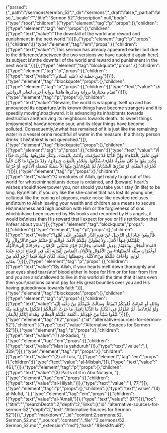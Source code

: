 {"parsed":{"_path":"/sermons/sermon_52","_dir":"sermons","_draft":false,"_partial":false,"_locale":"","title":"Sermon 52","description":null,"body":{"type":"root","children":[{"type":"element","tag":"p","props":{},"children":[{"type":"element","tag":"em","props":{},"children":[{"type":"text","value":"The downfall of the world and reward and punishment in the next world."}]}]},{"type":"element","tag":"p","props":{},"children":[{"type":"element","tag":"em","props":{},"children":[{"type":"text","value":"(This sermon has already appeared earlier but due to the difference\nbetween the two versions we have quoted it again here). Its subject is\nthe downfall of the world and reward and punishment in the next world."}]}]},{"type":"element","tag":"blockquote","props":{},"children":[{"type":"element","tag":"p","props":{},"children":[{"type":"text","value":"ومن خطبة له (عليه السلام)"}]}]},{"type":"element","tag":"blockquote","props":{},"children":[{"type":"element","tag":"p","props":{},"children":[{"type":"text","value":"قد تقدّم مختارها برواية ونذكرها هاهنا برواية أخرى لتغاير الروايتين"}]}]},{"type":"element","tag":"p","props":{},"children":[{"type":"text","value":"Beware, the world is wrapping itself up and has announced its departure.\nIts known things have become strangers and it is speedily moving\nbackward. It is advancing its inhabitants towards destruction and\ndriving its neighbours towards death. Its sweet things (enjoyments) have\nbecome sour, and its clear things have become polluted. Consequently,\nwhat has remained of it is just like the remaining water in a vessel or\na mouthful of water in the measure. If a thirsty person drinks it his\nthirst is not quenched."}]},{"type":"element","tag":"blockquote","props":{},"children":[{"type":"element","tag":"p","props":{},"children":[{"type":"text","value":"أَلاَ وَإِنَّ الدُّنْيَا قَدْ تَصَرَّمَتْ، وَآذَنَتْ بِانْقِضَاء، وَتَنَكَّرَ مَعْرُوفُها، وَأَدْبَرَتْ حَذَّاءَ،\nفَهِيَ تَحْفِزُ بِالْفَنَاءِ سُكَّانَهَا، وَتَحْدُو بِالْمَوْتِ جِيرَانَهَا، وَقَدْ مَرَّمِنْها مَا كَانَ حُلْواً،\nوَكَدِرَ مِنْهَا ما كَانَ صَفْواً، فَلَمْ يَبْقَ مِنْهَا إِلاَّ سَمَلَةٌ كَسَمَلَةِ الاْدَاوَةِ، أَوْ جُرْعَةٌ\nكَجُرْعَةِ الْمَقْلَةِ، لَوْ تَمَزَّزَهَا الصَّدْيَانُ لَمْ يَنْقَعْ ."}]}]},{"type":"element","tag":"p","props":{},"children":[{"type":"text","value":"O creatures of Allah, get ready to go out of this world for whose\ninhabitants decay is ordained, and (beware) heart's wishes should\noverpower you, nor should you take your stay (in life) to be long. By\nAllah, if you cry like the she-camel that has lost its young one, call\nout like the cooing of pigeons, make noise like devoted recluses and\nturn to Allah leaving your wealth and children as a means to secure His\nnearness and high position with Him or the forgiveness of sins which\nhave been covered by His books and recorded by His angels, it would be\nless than His reward that I expect for you or His retribution that I\nfear about you."}]},{"type":"element","tag":"blockquote","props":{},"children":[{"type":"element","tag":"p","props":{},"children":[{"type":"text","value":"فَأَزْمِعُوا عِبَادَ اللهِ الرَّحِيلَ عَنْ هذِهِ الدَّارِ المَقْدُورِ عَلَى أَهْلِهَا الزَّوالُ، وَلاَ\nيَغْلِبَنَّكُمْ فِيهَا الاْمَلُ، وَلاَ يَطُولَنَّ عَلَيْكُمْ الاْمَدُ. فَوَاللهِ لَوْ حَنَنْتُمْ حَنِينَ الْوُلَّهِ\nالْعِجَالِ، وَدَعَوْتُمْ بِهَدِيلِ الْحَمَامِ، وَجَأَرْتُمْ جُؤَارَ مُتَبَتِّلِي الرُّهْبَانِ، وَخَرَجْتُمْ إِلَى\nاللهِ مِنَ الاْمْوَالِ وَالاْوْلاَدِ، الْتمَاسَ الْقُرْبَةِ إِلَيْهِ فِي ارْتِفَاعِ دَرَجَة عِنْدَهُ،\nأوغُفْرَانِ سِيِّئَة أَحْصَتْهَا كُتُبُهُ، وَحَفِظَتْهَا رُسُلُهُ، لَكَانَ قَلِيلاً فَيَما أَرْجُو لَكُم مِنْ\nثَوَابِهِ، وَأَخَافُ عَلَيْكُمْ مِنْ عِقَابِهِ."}]}]},{"type":"element","tag":"p","props":{},"children":[{"type":"text","value":"By Allah, if your hearts melt down thoroughly and your eyes shed tears\nof blood either in hope for Him or for fear from Him and you are also\nallowed to live in this world all the time that it lasts even then your\nactions cannot pay for His great bounties over you and His having guided\nyou towards faith."}]},{"type":"element","tag":"blockquote","props":{},"children":[{"type":"element","tag":"p","props":{},"children":[{"type":"text","value":"وَتَاللهِ لَوِ انْمَاثَتْ قُلوبُكُمُ انْمِيَاثاً، وَسَالَتْ عُيُونُكُمْ مِنْ رَغْبَة إِلَيْهِ وَرَهْبَة مِنْهُ\nدَماً، ثُمَّ عُمِّرْتُمْ فِي الدُّنْيَا، مَا الدُّنْيَا بَاقِيَةٌ، مَا جَزَتْ أَعْمَالُكُمْ [عَنْكُمْ] ـ\nوَلَوْ لَمْ تُبْقُوا شَيْئاً مِنْ جُهْدِكُمْ ـ أَنْعُمَهُ عَلَيْكُمُ الْعِظَامَ، وَهُدَاهُ إِيَّاكُمْ لِلاْيمَانِ."}]}]},{"type":"element","tag":"h2","props":{"id":"alternative-sources-for-sermon-52"},"children":[{"type":"text","value":"Alternative Sources for Sermon 52"}]},{"type":"element","tag":"p","props":{},"children":[{"type":"text","value":"(1) al-Saduq, "},{"type":"element","tag":"em","props":{},"children":[{"type":"text","value":"Man la yahduruh"}]},{"type":"text","value":", I, 329;"}]},{"type":"element","tag":"p","props":{},"children":[{"type":"text","value":"(2) al-Tusi, "},{"type":"element","tag":"em","props":{},"children":[{"type":"text","value":"al-Misbah,"}]},{"type":"text","value":" 461;"}]},{"type":"element","tag":"p","props":{},"children":[{"type":"text","value":"(3) Parts of it in Abu Nu'aym, "},{"type":"element","tag":"em","props":{},"children":[{"type":"text","value":"al-Hilyah,"}]},{"type":"text","value":" I, 77;"}]},{"type":"element","tag":"p","props":{},"children":[{"type":"text","value":"(4) al-Mufid, "},{"type":"element","tag":"em","props":{},"children":[{"type":"text","value":"al-'Amali,"}]},{"type":"text","value":" 87."}]}],"toc":{"title":"","searchDepth":2,"depth":2,"links":[{"id":"alternative-sources-for-sermon-52","depth":2,"text":"Alternative Sources for Sermon 52"}]}},"_type":"markdown","_id":"content:2.sermons:52. Sermon_52.md","_source":"content","_file":"2.sermons/52. Sermon_52.md","_extension":"md"},"hash":"9Ses8fNuiR"}